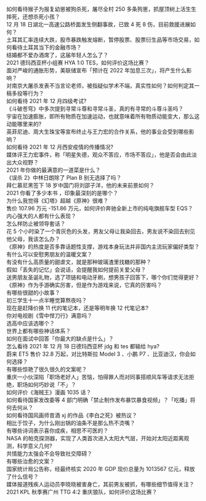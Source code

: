 如何看待猴子为报复幼崽被狗杀死，屠尽全村 250 多条狗崽，抓屋顶树上活生生摔死，还想杀死小孩？  
12 月 18 日湖北一高速公路桥面发生侧翻事故，已致 4 死 8 伤，目前救援进展如何？  
土耳其汇率连续大跌，股市暴跌触发熔断，暂停股票、股票衍生品等市场交易，如何看待土耳其当下的金融市场？  
结婚都不爱办酒席了，这届年轻人怎么了？  
2021 德玛西亚杯小组赛 HYA 1:0 TES，如何评价这场比赛？  
面对严峻的通胀形势，美联储宣布「预计在 2022 年加息三次」，将产生什么影响？  
对南京大屠杀发表不当言论老师，被指疑似学术不端，真实性如何？如何判定其一稿多投等行为？  
如何看待 2021 年 12 月四级考试?  
《斗破苍穹》中多次提到寻常斗尊和寻常斗圣，真的有寻常的斗尊斗圣吗？  
宇宙在加速膨胀，即所有物质在加速运动，也就意味着所有物质动能变大，那么这动能哪里来的?  
英菲尼迪、周大生珠宝等宣布终止与王力宏的合作关系，他的事业会受到哪些影响？  
如何看待 2021 年 12 月西安疫情的传播情况?  
媒体评王力宏事件，称「明星失德，观众不答应，市场不答应」，他是否会由此淡出大众视野？  
2021 年你做的最满意的一道菜是什么？  
《误杀 2》中林日朗除了 Plan B 别无选择了吗？  
拜仁慕尼黑签下 18 岁中国门将刘邵子洋，他的未来前景如何？  
2021 你看了多少本书 ，印象最深刻的是哪个？  
为什么我觉得《幻塔》超越《原神》很难？  
售价 107.96 万元 -151.86 万元，如何评价奔驰全新上市的纯电旗舰车型 EQS？  
内心强大的人都有什么表现？  
怎么样防止被领导套话？  
花 5 个小时染了一个青灰色的头发，男友父母让我染回去，男友说不染回去别见他父母，我该怎么办？  
《原神》的热度是否多靠话题性支撑，游戏本身玩法并非国内主流玩家偏好类型？  
有什么可以安慰男朋友的温暖文案？  
有没有什么高质量的甜虐文，就是那种玻璃渣里找糖的那种？  
假如「丢失的记忆」会说话，会提醒我如何提前关爱父母？  
送男朋友圣诞礼物，选了项链和电动牙刷，想男孩子回答下，哪个你们觉得更好？  
《原神》作为手游确实厉害，但是作为游戏来说，它真的厉害吗？  
有哪些很甜的小故事？  
初三学生十一点半睡觉算熬夜吗？  
现在是赶降价换 11 代的笔记本，还是等明年换 12 代笔记本?  
你对电视剧《雪中悍刀行》满意吗？  
选高中应该选哪个？  
世界上都有哪些神话体系？  
如何在面试中回答「你最大的缺点是什么」？  
怎么看待 2021 年 12 月 18 日德玛西亚杯 jdg 和 tes 都输给 hya?  
蔚来 ET5 售价 32.8 万起，对比特斯拉 Model 3 、小鹏 P7 、比亚迪汉，你会如何选择？  
有哪些惊艳了很久很久的文案呢？  
重庆一小伙深陷「职场老好人」苦恼，怕得罪人而对同事搭顺风车等请求无法拒绝，职场如何巧妙说「不」？  
如何评价《海贼王》漫画 1035 话？  
如何看待国家发改委等 4 部门明确「禁止制作发布暴饮暴食视频」？「吃播」将何去何从？  
如何看待国风画师昔酒 xj 的作品《李白之死》被热议？  
相比于饺子，为什么刚出锅的油条不是那么热不烫嘴？  
有哪些诗词表示喜你成疾，相思不可医的？  
NASA 的帕克探测器，实现了人类首次进入太阳大气层，开始对太阳近距离观测，科学意义几何?  
共情能力太强会不会导致社交障碍？  
有哪些治愈的文案？  
国家统计局公告称，经最终核实 2020 年 GDP 现价总量为 1013567 亿元，释放了什么信号？  
媒体报道残疾人运动员李晓晓被害身亡，其前男友被抓，有哪些细节值得关注？  
2021 KPL 秋季赛广州 TTG 4:2 重庆狼队，如何评价这场比赛？  
